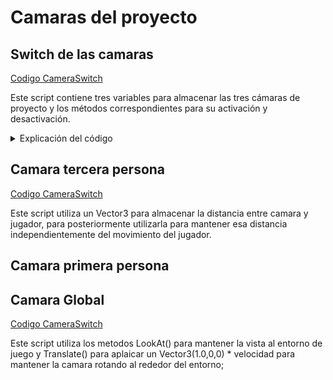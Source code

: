 # Camaras del proyecto

## Switch de las camaras 

[Codigo CameraSwitch](Assets/Scripts/CameraSwitch.cs)

Este script contiene tres variables para almacenar las tres cámaras de proyecto y los métodos correspondientes para su activación y desactivación.

<details>
 <summary>Explicación del código</summary>
<br>

Variables que permiten asociar manualmente las cámaras:
```bash
public GameObject firstPersonCamera;
public GameObject thirdPersonCamera;
public GameObject WorldCamera;
```

En el método Update se detecta si el jugador presiona alguna de las teclas pertinentes (1,2,3) y llama al método correspondiente para activar a cada cámara:
```bash
private void Update() {
    if (Input.GetKeyDown(KeyCode.Alpha1)) {
        ActivateFirstPersonCamera(); # Activa camara de primera persona y desactiva el resto
    }
    ....
```
---
</details>

## Camara tercera persona

[Codigo CameraSwitch](Assets/Scripts/CameraController.cs)

Este script utiliza un Vector3 para almacenar la distancia entre camara y jugador, para posteriormente utilizarla para mantener esa distancia independientemente del movimiento del jugador.

## Camara primera persona



## Camara Global

[Codigo CameraSwitch](Assets/Scripts/Camera_World.cs)

Este script utiliza los metodos LookAt() para mantener la vista al entorno de juego y Translate() para aplaicar un Vector3(1.0,0,0) * velocidad para mantener la camara rotando al rededor del entorno;
